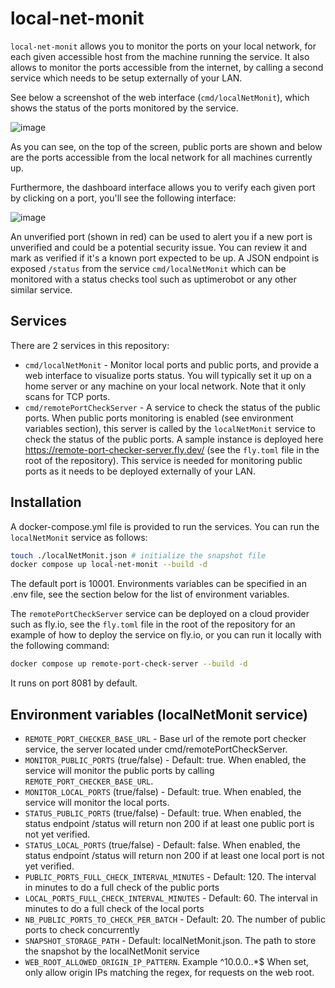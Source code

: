 # local-net-monit

`local-net-monit` allows you to monitor the ports on your local network, for each given accessible host from the machine running the service.
It also allows to monitor the ports accessible from the internet, by calling a second service which needs to be setup externally of your LAN.

See below a screenshot of the web interface (`cmd/localNetMonit`), which shows the status of the ports monitored by the service.

![image](https://github.com/user-attachments/assets/a868b8cb-c88c-48b1-a907-90cb765e66e6)

As you can see, on the top of the screen, public ports are shown and below are the ports accessible from the local network for all machines currently up.

Furthermore, the dashboard interface allows you to verify each given port by clicking on a port, you'll see the following interface:

![image](https://github.com/user-attachments/assets/d652efed-701f-4096-9c2f-d0eca359ab04)

An unverified port (shown in red) can be used to alert you if a new port is unverified and could be a potential security issue. You can review it and mark as verified if it's a known port expected to be up.
A JSON endpoint is exposed `/status` from the service `cmd/localNetMonit` which can be monitored with a status checks tool such as uptimerobot or any other similar service.


## Services

There are 2 services in this repository:

- `cmd/localNetMonit` - Monitor local ports and public ports, and provide a web interface to visualize ports status. You will typically set it up on a home server or any machine on your local network. Note that it only scans for TCP ports.
- `cmd/remotePortCheckServer` - A service to check the status of the public ports. When public ports monitoring is enabled (see environment variables section), this server is called by the `localNetMonit` service to check the status of the public ports. A sample instance is deployed here https://remote-port-checker-server.fly.dev/ (see the `fly.toml` file in the root of the repository). This service is needed for monitoring public ports as it needs to be deployed externally of your LAN.


## Installation

A docker-compose.yml file is provided to run the services. You can run the `localNetMonit` service as follows:

```bash
touch ./localNetMonit.json # initialize the snapshot file
docker compose up local-net-monit --build -d
```

The default port is 10001. Environments variables can be specified in an .env file, see the section below for the list of environment variables.

The `remotePortCheckServer` service can be deployed on a cloud provider such as fly.io, see the `fly.toml` file in the root of the repository for an example of how to deploy the service on fly.io, or you can run it locally with the following command:

```bash
docker compose up remote-port-check-server --build -d
```

It runs on port 8081 by default.

## Environment variables (localNetMonit service)

- `REMOTE_PORT_CHECKER_BASE_URL` - Base url of the remote port checker service, the server located under cmd/remotePortCheckServer. 
- `MONITOR_PUBLIC_PORTS` (true/false) - Default: true. When enabled, the service will monitor the public ports by calling `REMOTE_PORT_CHECKER_BASE_URL`.
- `MONITOR_LOCAL_PORTS` (true/false) - Default: true. When enabled, the service will monitor the local ports.
- `STATUS_PUBLIC_PORTS` (true/false) - Default: true. When enabled, the status endpoint /status will return non 200 if at least one public port is not yet verified.
- `STATUS_LOCAL_PORTS` (true/false) - Default: false. When enabled, the status endpoint /status will return non 200 if at least one local port is not yet verified.
- `PUBLIC_PORTS_FULL_CHECK_INTERVAL_MINUTES` - Default: 120. The interval in minutes to do a full check of the public ports
- `LOCAL_PORTS_FULL_CHECK_INTERVAL_MINUTES` - Default: 60. The interval in minutes to do a full check of the local ports
- `NB_PUBLIC_PORTS_TO_CHECK_PER_BATCH` - Default: 20. The number of public ports to check concurrently
- `SNAPSHOT_STORAGE_PATH` - Default: localNetMonit.json. The path to store the snapshot by the localNetMonit service
- `WEB_ROOT_ALLOWED_ORIGIN_IP_PATTERN`. Example ^10\.0\.0\..*$ When set, only allow origin IPs matching the regex, for requests on the web root.
